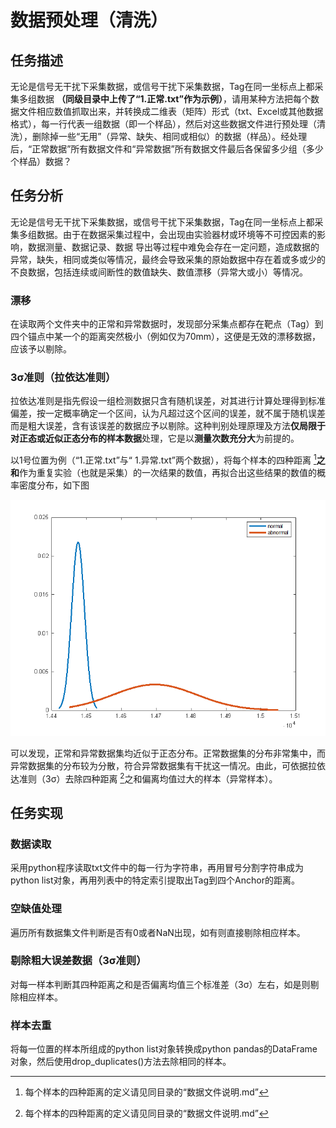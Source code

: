 # 数据预处理（清洗）
## 任务描述
无论是信号无干扰下采集数据，或信号干扰下采集数据，Tag在同一坐标点上都采集多组数据 **（同级目录中上传了“1.正常.txt”作为示例）**，请用某种方法把每个数据文件相应数值抓取出来，并转换成二维表（矩阵）形式（txt、Excel或其他数据格式），每一行代表一组数据（即一个样品），然后对这些数据文件进行预处理（清洗），删除掉一些“无用”（异常、缺失、相同或相似）的数据（样品）。经处理后，“正常数据”所有数据文件和“异常数据”所有数据文件最后各保留多少组（多少个样品）数据？
## 任务分析
无论是信号无干扰下采集数据，或信号干扰下采集数据，Tag在同一坐标点上都采集多组数据。由于在数据采集过程中，会出现由实验器材或环境等不可控因素的影响，数据测量、数据记录、数据 导出等过程中难免会存在一定问题，造成数据的异常，缺失，相同或类似等情况，最终会导致采集的原始数据中存在着或多或少的不良数据，包括连续或间断性的数值缺失、数值漂移（异常大或小）等情况。
### 漂移
在读取两个文件夹中的正常和异常数据时，发现部分采集点都存在靶点（Tag）到四个锚点中某一个的距离突然极小（例如仅为70mm），这便是无效的漂移数据，应该予以剔除。
### 3σ准则（拉依达准则）
拉依达准则是指先假设一组检测数据只含有随机误差，对其进行计算处理得到标准偏差，按一定概率确定一个区间，认为凡超过这个区间的误差，就不属于随机误差而是粗大误差，含有该误差的数据应予以剔除。这种判别处理原理及方法**仅局限于对正态或近似正态分布的样本数据**处理，它是以**测量次数充分大**为前提的。

以1号位置为例（“1.正常.txt”与“ 1.异常.txt”两个数据），将每个样本的四种距离 [^1]**之和**作为重复实验（也就是采集）的一次结果的数值，再拟合出这些结果的数值的概率密度分布，如下图

![alt text](distribution.png)

[^1]: 每个样本的四种距离的定义请见同目录的“数据文件说明.md”

可以发现，正常和异常数据集均近似于正态分布。正常数据集的分布非常集中，而异常数据集的分布较为分散，符合异常数据集有干扰这一情况。由此，可依据拉依达准则（3σ）去除四种距离 [^1]之和偏离均值过大的样本（异常样本）。

## 任务实现
### 数据读取
采用python程序读取txt文件中的每一行为字符串，再用冒号分割字符串成为python list对象，再用列表中的特定索引提取出Tag到四个Anchor的距离。
### 空缺值处理
遍历所有数据集文件判断是否有0或者NaN出现，如有则直接剔除相应样本。
### 剔除粗大误差数据（3σ准则）
对每一样本判断其四种距离之和是否偏离均值三个标准差（3σ）左右，如是则剔除相应样本。
### 样本去重
将每一位置的样本所组成的python list对象转换成python pandas的DataFrame对象，然后使用drop_duplicates()方法去除相同的样本。
